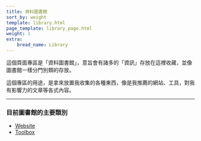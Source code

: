 ```yaml
---
title: 資料圖書館
sort_by: weight
template: library.html
page_template: library_page.html
weight: 1
extra:
    bread_name: Library
---
```


這個頁面專區是「資料圖書館」，意旨會有諸多的「資訊」存放在這裡收藏，並像圖書館一樣分門別類的存放。

這個專區的用途，是拿來放置我收集的各種東西，像是我推薦的網站、工具，對我有影響力的文章等各式內容。

---

### 目前圖書館的主要類別

- [Website](/library/website)
- [Toolbox](/library/toolbox)
